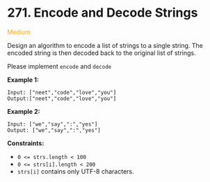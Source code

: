 # 271. Encode and Decode Strings
<span style="color:orange">Medium</span>

Design an algorithm to encode a list of strings to a single string. The encoded string is then decoded back to the original list of strings.

Please implement `encode` and `decode`

**Example 1:**
```
Input: ["neet","code","love","you"]
Output:["neet","code","love","you"]
```
**Example 2:**
```
Input: ["we","say",":","yes"]
Output: ["we","say",":","yes"]
```

**Constraints:**
- `0 <= strs.length < 100`
- `0 <= strs[i].length < 200`
- `strs[i]` contains only UTF-8 characters.
